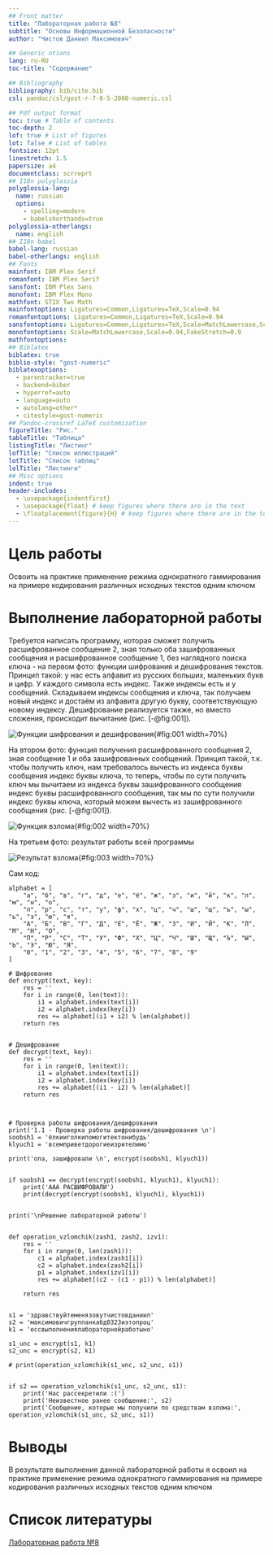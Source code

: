 ```yaml
---
## Front matter
title: "Лабораторная работа №8"
subtitle: "Основы Информационной Безопасности"
author: "Чистов Даниил Максимович"

## Generic otions
lang: ru-RU
toc-title: "Содержание"

## Bibliography
bibliography: bib/cite.bib
csl: pandoc/csl/gost-r-7-0-5-2008-numeric.csl

## Pdf output format
toc: true # Table of contents
toc-depth: 2
lof: true # List of figures
lot: false # List of tables
fontsize: 12pt
linestretch: 1.5
papersize: a4
documentclass: scrreprt
## I18n polyglossia
polyglossia-lang:
  name: russian
  options:
	- spelling=modern
	- babelshorthands=true
polyglossia-otherlangs:
  name: english
## I18n babel
babel-lang: russian
babel-otherlangs: english
## Fonts
mainfont: IBM Plex Serif
romanfont: IBM Plex Serif
sansfont: IBM Plex Sans
monofont: IBM Plex Mono
mathfont: STIX Two Math
mainfontoptions: Ligatures=Common,Ligatures=TeX,Scale=0.94
romanfontoptions: Ligatures=Common,Ligatures=TeX,Scale=0.94
sansfontoptions: Ligatures=Common,Ligatures=TeX,Scale=MatchLowercase,Scale=0.94
monofontoptions: Scale=MatchLowercase,Scale=0.94,FakeStretch=0.9
mathfontoptions:
## Biblatex
biblatex: true
biblio-style: "gost-numeric"
biblatexoptions:
  - parentracker=true
  - backend=biber
  - hyperref=auto
  - language=auto
  - autolang=other*
  - citestyle=gost-numeric
## Pandoc-crossref LaTeX customization
figureTitle: "Рис."
tableTitle: "Таблица"
listingTitle: "Листинг"
lofTitle: "Список иллюстраций"
lotTitle: "Список таблиц"
lolTitle: "Листинги"
## Misc options
indent: true
header-includes:
  - \usepackage{indentfirst}
  - \usepackage{float} # keep figures where there are in the text
  - \floatplacement{figure}{H} # keep figures where there are in the text
---
```


# Цель работы

Освоить на практике применение режима однократного гаммирования на примере кодирования различных исходных текстов одним ключом


# Выполнение лабораторной работы

Требуется написать программу, которая сможет получить расшифрованное сообщение 2, зная только оба зашифрованных сообщения и расшифрованное сообщение 1, без наглядного поиска ключа - на первом фото: функции шифрования и дешифрования текстов. Принцип такой: у нас есть алфавит из русских больших, маленьких букв и цифр. У каждого символа есть индекс. Также индексы есть и у сообщений. Складываем индексы сообщения и ключа, так получаем новый индекс и достаём из алфавита другую букву, соответствующую новому индексу. Дешифрование реализуется также, но вместо сложения, происходит вычитание (рис. [-@fig:001]).

![Функции шифрования и дешифрования](image/IMG_001.jpg){#fig:001 width=70%}

На втором фото: функция получения расшифрованного сообщения 2, зная сообщение 1 и оба зашифрованных сообщений. Принцип такой, т.к. чтобы получить ключ, нам требовалось вычесть из индекса буквы сообщения индекс буквы ключа, то теперь, чтобы по сути получить ключ мы вычитаем из индекса буквы зашифрованного сообщения индекс буквы расшифрованного сообщения, так мы по сути получили индекс буквы ключа, который можем вычесть из зашифрованного сообщения (рис. [-@fig:001]).

![Функция взлома](image/IMG_002.jpg){#fig:002 width=70%}

На третьем фото: результат работы всей программы

![Результат взлома](image/IMG_003.jpg){#fig:003 width=70%}

Сам код:

```
alphabet = [
    "а", "б", "в", "г", "д", "е", "ё", "ж", "з", "и", "й", "к", "л", "м", "н", "о",
    "п", "р", "с", "т", "у", "ф", "х", "ц", "ч", "ш", "щ", "ъ", "ы", "ь", "э", "ю", "я",
    "А", "Б", "В", "Г", "Д", "Е", "Ё", "Ж", "З", "И", "Й", "К", "Л", "М", "Н", "О",
    "П", "Р", "С", "Т", "У", "Ф", "Х", "Ц", "Ч", "Ш", "Щ", "Ъ", "Ы", "Ь", "Э", "Ю", "Я",
    "0", "1", "2", "3", "4", "5", "6", "7", "8", "9"
]

# Шифрование
def encrypt(text, key):
    res = ''
    for i in range(0, len(text)):
        i1 = alphabet.index(text[i])
        i2 = alphabet.index(key[i])
        res += alphabet[(i1 + i2) % len(alphabet)]
    return res


# Дешифрование
def decrypt(text, key):
    res = ''
    for i in range(0, len(text)):
        i1 = alphabet.index(text[i])
        i2 = alphabet.index(key[i])
        res += alphabet[(i1 - i2) % len(alphabet)]
    return res



# Проверка работы шифрования/дешифрования
print('1.1 - Проверка работы шифрования/дешифрования \n')
soobsh1 = 'ёлкииголкипомогитектонибудь'
klyuch1 = 'всемприветдорогиеизрителимо'

print('опа, зашифровали \n', encrypt(soobsh1, klyuch1))


if soobsh1 == decrypt(encrypt(soobsh1, klyuch1), klyuch1):
    print('ААА РАСШИФРОВАЛИ')
    print(decrypt(encrypt(soobsh1, klyuch1), klyuch1))


print('\nРешение лабораторной работы')


def operation_vzlomchik(zash1, zash2, izv1):
    res = ''
    for i in range(0, len(zash1)):
        c1 = alphabet.index(zash1[i])
        c2 = alphabet.index(zash2[i])
        p1 = alphabet.index(izv1[i])
        res += alphabet[(c2 - (c1 - p1)) % len(alphabet)]

    return res


s1 = 'здравствуйтеменязовутчистовданиил'
s2 = 'максимовичгруппанкабд0323иэтопроц'
k1 = 'ессвыполнениялабораторнойработыно'

s1_unc = encrypt(s1, k1)
s2_unc = encrypt(s2, k1)

# print(operation_vzlomchik(s1_unc, s2_unc, s1))


if s2 == operation_vzlomchik(s1_unc, s2_unc, s1):
    print('Нас рассекретили :(')
    print('Неизвестное ранее сообщение:', s2)
    print('Сообщение, которые мы получили по средствам взлома:', operation_vzlomchik(s1_unc, s2_unc, s1))
```

# Выводы

В результате выполнения данной лабораторной работы я освоил на практике применение режима однократного гаммирования на примере кодирования различных исходных текстов одним ключом


# Список литературы

[Лабораторная работа №8](https://esystem.rudn.ru/pluginfile.php/2580604/mod_resource/content/2/008-lab_crypto-key.pdf)
